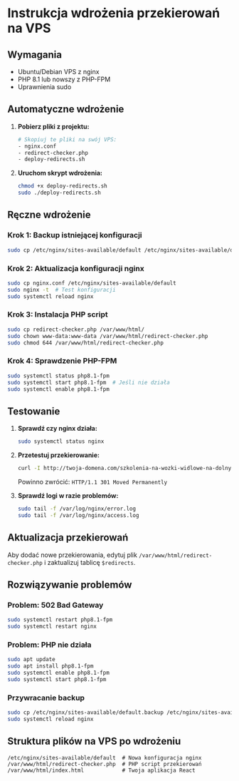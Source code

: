 # Instrukcja wdrożenia przekierowań na VPS

## Wymagania
- Ubuntu/Debian VPS z nginx
- PHP 8.1 lub nowszy z PHP-FPM
- Uprawnienia sudo

## Automatyczne wdrożenie

1. **Pobierz pliki z projektu:**
   ```bash
   # Skopiuj te pliki na swój VPS:
   - nginx.conf
   - redirect-checker.php
   - deploy-redirects.sh
   ```

2. **Uruchom skrypt wdrożenia:**
   ```bash
   chmod +x deploy-redirects.sh
   sudo ./deploy-redirects.sh
   ```

## Ręczne wdrożenie

### Krok 1: Backup istniejącej konfiguracji
```bash
sudo cp /etc/nginx/sites-available/default /etc/nginx/sites-available/default.backup
```

### Krok 2: Aktualizacja konfiguracji nginx
```bash
sudo cp nginx.conf /etc/nginx/sites-available/default
sudo nginx -t  # Test konfiguracji
sudo systemctl reload nginx
```

### Krok 3: Instalacja PHP script
```bash
sudo cp redirect-checker.php /var/www/html/
sudo chown www-data:www-data /var/www/html/redirect-checker.php
sudo chmod 644 /var/www/html/redirect-checker.php
```

### Krok 4: Sprawdzenie PHP-FPM
```bash
sudo systemctl status php8.1-fpm
sudo systemctl start php8.1-fpm  # Jeśli nie działa
sudo systemctl enable php8.1-fpm
```

## Testowanie

1. **Sprawdź czy nginx działa:**
   ```bash
   sudo systemctl status nginx
   ```

2. **Przetestuj przekierowanie:**
   ```bash
   curl -I http://twoja-domena.com/szkolenia-na-wozki-widlowe-na-dolnym-slasku/szkolenia-wozki-widlowe-wroclaw/
   ```
   Powinno zwrócić: `HTTP/1.1 301 Moved Permanently`

3. **Sprawdź logi w razie problemów:**
   ```bash
   sudo tail -f /var/log/nginx/error.log
   sudo tail -f /var/log/nginx/access.log
   ```

## Aktualizacja przekierowań

Aby dodać nowe przekierowania, edytuj plik `/var/www/html/redirect-checker.php` i zaktualizuj tablicę `$redirects`.

## Rozwiązywanie problemów

### Problem: 502 Bad Gateway
```bash
sudo systemctl restart php8.1-fpm
sudo systemctl restart nginx
```

### Problem: PHP nie działa
```bash
sudo apt update
sudo apt install php8.1-fpm
sudo systemctl enable php8.1-fpm
sudo systemctl start php8.1-fpm
```

### Przywracanie backup
```bash
sudo cp /etc/nginx/sites-available/default.backup /etc/nginx/sites-available/default
sudo systemctl reload nginx
```

## Struktura plików na VPS po wdrożeniu

```
/etc/nginx/sites-available/default  # Nowa konfiguracja nginx
/var/www/html/redirect-checker.php  # PHP script przekierowań
/var/www/html/index.html            # Twoja aplikacja React
```